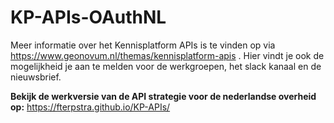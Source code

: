 # KP-APIs-OAuthNL
Meer informatie over het Kennisplatform APIs is te vinden op via https://www.geonovum.nl/themas/kennisplatform-apis .
Hier vindt je ook de mogelijkheid je aan te melden voor de werkgroepen, het slack kanaal en de nieuwsbrief.

**Bekijk de werkversie van de API strategie voor de nederlandse overheid op:** https://fterpstra.github.io/KP-APIs/
